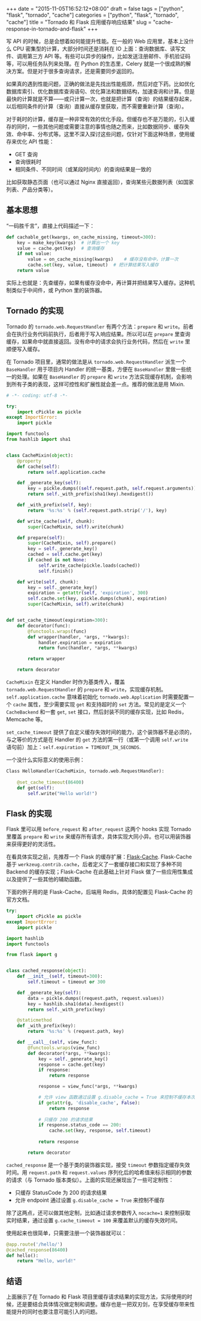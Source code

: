 +++
date = "2015-11-05T16:52:12+08:00"
draft = false
tags = ["python", "flask", "tornado", "cache"]
categories = ["python", "flask", "tornado", "cache"]
title = "Tornado 和 Flask 应用缓存响应结果"
slug = "cache-response-in-tornado-and-flask"
+++

写 API 的时候，总是会想着如何能提升性能。在一般的 Web 应用里，基本上没什么 CPU 密集型的计算，大部分时间还是消耗在 IO 上面：查询数据库、读写文件、调用第三方 API 等。有些可以异步的操作，比如发送注册邮件、手机验证码等，可以用任务队列来处理。在 Python 的生态里，Celery 就是一个很成熟的解决方案。但是对于很多查询请求，还是需要同步返回的。

如果真的遇到性能问题，正确的做法是先找出性能瓶颈，然后对症下药。比如优化数据库索引、优化数据库查询语句、优化算法和数据结构，加速查询和计算。但是最快的计算就是不算——或只计算一次，也就是把计算（查询）的结果缓存起来，以后相同条件的计算（查询）直接从缓存里获取，而不需要重新计算（查询）。

对于耗时的计算，缓存是一种非常有效的优化手段。但缓存也不是万能的，引入缓存的同时，一些其他问题或需要注意的事情也随之而来，比如数据同步、缓存失效、命中率、分布式等。这里不深入探讨这些问题，仅针对下面这种场景，使用缓存来优化 API 性能：

- GET 查询
- 查询很耗时
- 相同条件、不同时间（或某段时间内）的查询结果是一致的

比如获取静态页面（也可以通过 Nginx 直接返回），查询某些元数据列表（如国家列表、产品分类等）。

<!--more-->

## 基本思想

“一码胜千言”，直接上代码描述一下：

```python
def cachable_get(kwargs, on_cache_missing, timeout=300):
	key = make_key(kwargs)	# 计算出一个 key
	value = cache.get(key)	# 查询缓存
	if not value:
		value = on_cache_missing(kwargs)	# 缓存没有命中，计算一次
		cache.set(key, value, timeout)	# 把计算结果写入缓存
	return value
```

实际上也就是：先查缓存，如果有缓存没命中，再计算并把结果写入缓存。这种机制类似于中间件，或 Python 里的装饰器。

## Tornado 的实现

Tornado 的 `tornado.web.RequestHandler` 有两个方法：`prepare` 和 `write`。前者会在执行业务代码前执行，后者用于写入响应结果。所以可以在 `prepare` 里查询缓存，如果命中就直接返回。没有命中的请求会执行业务代码，然后在 `write` 里顺便写入缓存。

在 Tornado 项目里，通常的做法是从 `tornado.web.RequestHandler` 派生一个 `BaseHandler` 用于项目内 Handler 的统一基类，方便在 `BaseHandler` 里做一些统一的处理。如果在 `BaseHandler` 的 `prepare` 和 `write` 方法实现缓存机制，会影响到所有子类的表现，这样可控性和扩展性就会差一点。推荐的做法是用 Mixin.

```python
# -*- coding: utf-8 -*-

try:
    import cPickle as pickle
except ImportError:
    import pickle

import functools
from hashlib import sha1


class CacheMixin(object):
    @property
    def cache(self):
        return self.application.cache

    def _generate_key(self):
        key = pickle.dumps((self.request.path, self.request.arguments))
        return self._with_prefix(sha1(key).hexdigest())

    def _with_prefix(self, key):
        return '%s:%s' % (self.request.path.strip('/'), key)

    def write_cache(self, chunk):
        super(CacheMixin, self).write(chunk)

    def prepare(self):
        super(CacheMixin, self).prepare()
        key = self._generate_key()
        cached = self.cache.get(key)
        if cached is not None:
            self.write_cache(pickle.loads(cached))
            self.finish()

    def write(self, chunk):
        key = self._generate_key()
        expiration = getattr(self, 'expiration', 300)
        self.cache.set(key, pickle.dumps(chunk), expiration)
        super(CacheMixin, self).write(chunk)


def set_cache_timeout(expiration=300):
    def decorator(func):
        @functools.wraps(func)
        def wrapper(handler, *args, **kwargs):
            handler.expiration = expiration
            return func(handler, *args, **kwargs)

        return wrapper

    return decorator
```

`CacheMixin` 在定义 Handler 时作为基类传入，覆盖 `tornado.web.RequestHandler` 的 `prepare` 和 `write`，实现缓存机制。`self.application.cache` 意味着初始化 `tornado.web.Application` 时需要配置一个 `cache` 属性，至少需要实现 `get` 和支持超时的 `set` 方法。常见的是定义一个 `CacheBackend` 和一套 `get`, `set` 接口，然后封装不同的缓存实现，比如 Redis，Memcache 等。

`set_cache_timeout` 提供了自定义缓存失效时间的能力，这个装饰器不是必须的，与之等价的方式是在 Handler 的 `get` 方法的第一行（或第一个调用 `self.write` 语句前）加上：`self.expiration = TIMEOUT_IN_SECONDS`. 

一个没什么实际意义的使用示例：

```python
Class HelloHandler(CacheMixin, tornado.web.RequestHandler):
    
    @set_cache_timeout(86400)
    def get(self):
        self.write("Hello world!")
```

## Flask 的实现

Flask 里可以用 `before_request` 和 `after_request` 这两个 hooks 实现 Tornado 里覆盖 `prepare` 和 `write` 来缓存所有请求，具体实现大同小异。也可以用装饰器来获得更好的灵活性。

在看具体实现之前，先推荐一个 Flask 的缓存扩展：[Flask-Cache](https://pythonhosted.org/Flask-Cache/). Flask-Cache 基于 `werkzeug.contrib.cache`，后者定义了一套缓存接口和实现了多种不同 Backend 的缓存实现；Flask-Cache 在此基础上针对 Flask 做了一些应用性集成以及提供了一些其他的辅助函数。

下面的例子用的是 Flask-Cache，后端用 Redis，具体的配置见 Flask-Cache 的官方文档。

```python
try:
    import cPickle as pickle
except ImportError:
    import pickle

import hashlib
import functools

from flask import g


class cached_response(object):
    def __init__(self, timeout=300):
        self.timeout = timeout or 300

    def _generate_key(self):
        data = pickle.dumps((request.path, request.values))
        key = hashlib.sha1(data).hexdigest()
        return self._with_prefix(key)

    @staticmethod
    def _with_prefix(key):
        return '%s:%s' % (request.path, key)

    def __call__(self, view_func):
        @functools.wraps(view_func)
        def decorator(*args, **kwargs):
            key = self._generate_key()
            response = cache.get(key)
            if response:
                return response

            response = view_func(*args, **kwargs)

            # 允许 view 函数通过设置 g.disable_cache = True 来控制不缓存本次请求的结果
            if getattr(g, 'disable_cache', False):
                return response
            
            # 只缓存 200 的请求结果
            if response.status_code == 200:
                cache.set(key, response, self.timeout)
        
            return response

        return decorator
```

`cached_response` 是一个基于类的装饰器实现，接受 `timeout` 参数指定缓存失效时间。用 `request.path` 和 `request.values` 序列化后的哈希值来标示相同的参数的请求（与 Tornado 版本类似）。上面的实现还展现出了一些可定制性：

- 只缓存 StatusCode 为 200 的请求结果
- 允许 endpoint 通过设置 `g.disable_cache = True` 来控制不缓存

除了这两点，还可以做其他定制，比如通过请求参数传入 `nocache=1` 来控制获取实时结果，通过设置 `g.cache_timeout = 100` 来覆盖默认的缓存失效时间。

使用起来也很简单，只需要注册一个装饰器就可以：

```python
@app.route('/hello/')
@cached_response(86400)
def hello():
    return "Hello, world!"
```

## 结语

上面展示了在 Tornado 和 Flask 项目里缓存请求结果的实现方法，实际使用的时候，还是要结合具体情况做定制和调整。缓存也是一把双刃剑，在享受缓存带来性能提升的同时也要注意可能引入的问题。